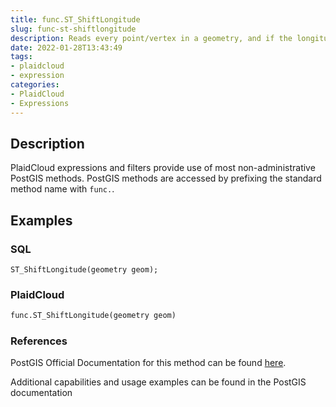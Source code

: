 ```yaml
---
title: func.ST_ShiftLongitude
slug: func-st-shiftlongitude
description: Reads every point/vertex in a geometry, and if the longitude coordinate is <0, adds 360 to it
date: 2022-01-28T13:43:49
tags:
- plaidcloud
- expression
categories:
- PlaidCloud
- Expressions
---
```



## Description


PlaidCloud expressions and filters provide use of most non-administrative PostGIS methods. PostGIS methods are accessed by prefixing the standard method name with `func.`.



## Examples


### SQL



```
ST_ShiftLongitude(geometry geom);
```


### PlaidCloud



```python
func.ST_ShiftLongitude(geometry geom)
```


### References


PostGIS Official Documentation for this method can be found [here](https://postgis.net/docs/manual-3.1/ST_Shift_Longitude.html).



Additional capabilities and usage examples can be found in the PostGIS documentation

